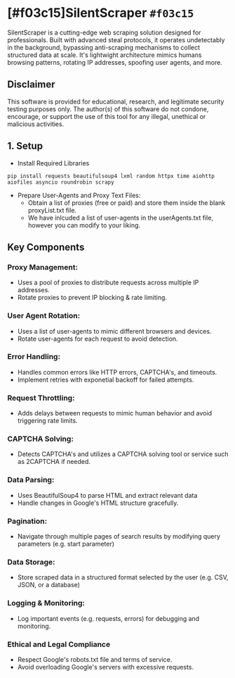 # [#f03c15]SilentScraper  `#f03c15`
SilentScraper is a cutting-edge web scraping solution designed for professionals. Built with advanced steal protocols, it operates undetectably in the background, bypassing anti-scraping mechanisms to collect structured data at scale. It's lightwight architecture mimics humans browsing patterns, rotating IP addresses, spoofing user agents, and more.

## Disclaimer
This software is provided for educational, research, and legitimate security testing purposes only. The author(s) of this software do not condone, encourage, or support the use of this tool for any illegal, unethical or malicious activities.


## 1. Setup
* Install Required Libraries
```
pip install requests beautifulsoup4 lxml random httpx time aiohttp aiofiles asyncio roundrobin scrapy
```
* Prepare User-Agents and Proxy Text Files:
  * Obtain a list of proxies (free or paid) and store them inside the blank proxyList.txt file.
  * We have inlcuded a list of user-agents in the userAgents.txt file, however you can modify to your liking.


## Key Components

### Proxy Management:
* Uses a pool of proxies to distribute requests across multiple IP addresses.
* Rotate proxies to prevent IP blocking & rate limiting.

### User Agent Rotation:
* Uses a list of user-agents to mimic different browsers and devices.
* Rotate user-agents for each request to avoid detection.

### Error Handling:
* Handles common errors like HTTP errors, CAPTCHA's, and timeouts.
* Implement retries with exponetial backoff for failed attempts.

### Request Throttling:
* Adds delays between requests to mimic human behavior and avoid triggering rate limits.

### CAPTCHA Solving:
* Detects CAPTCHA's and utilizes a CAPTCHA solving tool or service such as 2CAPTCHA if needed.

### Data Parsing:
* Uses BeautifulSoup4 to parse HTML and extract relevant data
* Handle changes in Google's HTML structure gracefully.

### Pagination:
* Navigate through multiple pages of search results by modifying query parameters (e.g. start parameter)

### Data Storage:
* Store scraped data in a structured format selected by the user (e.g. CSV, JSON, or a database)

### Logging & Monitoring:
* Log important events (e.g. requests, errors) for debugging and monitoring.

### Ethical and Legal Compliance
* Respect Google's robots.txt file and terms of service.
* Avoid overloading Google's servers with excessive requests.

